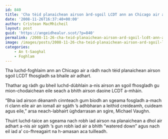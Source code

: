 ```yaml
---
id: 840
title: 'Cha tèid planaichean airson àrd-sgoil LCDT ann an Chicago air adhart'
date: '2008-11-26T16:37:40+00:00'
author: Crìstean MacMhìcheil
layout: post
guid: 'https://angeidhealur.scot/?p=840'
permalink: /2008-11-26-cha-teid-planaichean-airson-ard-sgoil-lcdt-ann-an-chicago-air-adhart/
image: /images/posts/2008-11-26-cha-teid-planaichean-airson-ard-sgoil-lcdt-ann-an-chicago-air-adhart.webp
categories:
    - An t-Saoghal
    - Foghlam
---
```


Tha luchd-foghlaim ann an Chicago air a ràdh nach tèid planaichean airson sgoil LCDT fhosgladh sa bhaile air adhart.

Thathar ag ràdh gu bheil luchd-dùbhlain a-nis airson an sgoil fhosgladh gu mion-chodaichean eile seach a bhith airson daoine LCDT a-mhàin.

“Bha iad airson dèanamh cinnteach gum biodh an sgeama fosgladh a-mach ri clann eile air an iomall air sgàth ’s adhbharan a leithid creideamh, cuideam agus eile,” arsa neach-labhairt ùghdarrasan an sgìre, Michael Vaughn.

Thuirt luchd-taice an sgeama nach robh iad airson na planaichean a dhol air adhart a-nis air sgàth ’s gun robh iad air a bhith “watered down” agus nach eil iad a’ co-fhreagairt na h-amasan aca tuilleadh.
